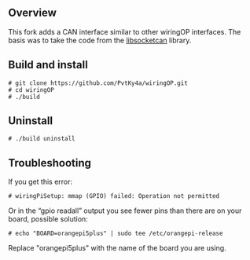 ## Overview
This fork adds a CAN interface similar to other wiringOP interfaces.
The basis was to take the code from the [libsocketcan](https://github.com/lalten/libsocketcan) library.

## Build and install

```
# git clone https://github.com/PvtKy4a/wiringOP.git
# cd wiringOP
# ./build
```
## Uninstall

```
# ./build uninstall
```
## Troubleshooting
If you get this error:
```
# wiringPiSetup: mmap (GPIO) failed: Operation not permitted
```
Or in the “gpio readall” output you see fewer pins than there are on your board, possible solution:
```
# echo "BOARD=orangepi5plus" | sudo tee /etc/orangepi-release
```
Replace "orangepi5plus" with the name of the board you are using.
